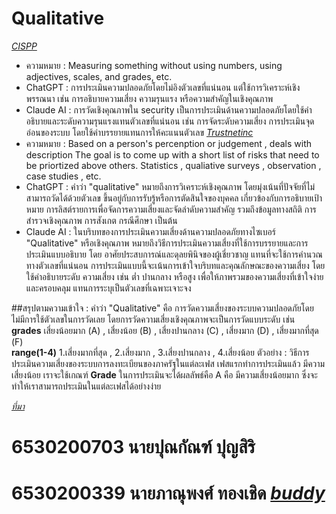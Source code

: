 # Qualitative 
  *[CISPP](https://www.isc2.org/certifications/cissp/cissp-student-glossary#q)*
  - ความหมาย              : Measuring something without using numbers, using adjectives, scales, and grades, etc.
  - ChatGPT               : การประเมินความปลอดภัยโดยไม่อิงตัวเลขที่แน่นอน แต่ใช้การวิเคราะห์เชิงพรรณนา เช่น การอธิบายความเสี่ยง ความรุนแรง หรือความสำคัญในเชิงคุณภาพ
  - Claude AI             : การวัดเชิงคุณภาพใน security เป็นการประเมินด้านความปลอดภัยโดยใช้คำอธิบายและระดับความรุนแรงแทนตัวเลขที่แน่นอน เช่น การจัดระดับความเสี่ยง การประเมินจุดอ่อนของระบบ                              โดยใช้คำบรรยายแทนการให้คะแนนตัวเลข
  *[Trustnetinc](https://trustnetinc.com/qualitative-vs-quantitative/)*
  - ความหมาย              : Based on a person's percenption or judgement , deals with description
                            The goal is to come up with a short list of risks that need to be priortized above others.
                            Statistics , qualiative surveys , observation , case studies , etc.
  - ChatGPT               : คำว่า "qualitative" หมายถึงการวิเคราะห์เชิงคุณภาพ โดยมุ่งเน้นที่ปัจจัยที่ไม่สามารถวัดได้ด้วยตัวเลข ขึ้นอยู่กับการรับรู้หรือการตัดสินใจของบุคคล เกี่ยวข้องกับการอธิบายเป้าหมาย                              การลิสต์รายการเพื่อจัดการความเสี่ยงและจัดลำดับความสำคัญ รวมถึงข้อมูลทางสถิติ การสำรวจเชิงคุณภาพ การสังเกต กรณีศึกษา เป็นต้น
  - Claude AI             : ในบริบทของการประเมินความเสี่ยงด้านความปลอดภัยทางไซเบอร์ "Qualitative" หรือเชิงคุณภาพ หมายถึงวิธีการประเมินความเสี่ยงที่ใช้การบรรยายและการประเมินแบบอธิบาย โดย                              อาศัยประสบการณ์และดุลยพินิจของผู้เชี่ยวชาญ แทนที่จะใช้การคำนวณทางตัวเลขที่แน่นอน การประเมินแบบนี้จะเน้นการเข้าใจบริบทและคุณลักษณะของความเสี่ยง โดยใช้คำอธิบายระดับ                             ความเสี่ยง เช่น ต่ำ ปานกลาง หรือสูง เพื่อให้ภาพรวมของความเสี่ยงที่เข้าใจง่ายและครอบคลุม แทนการระบุเป็นตัวเลขที่เฉพาะเจาะจง
  
  ##สรุปตามความเข้าใจ        : คำว่า "Qualitative" คือ การวัดความเสี่ยงของระบบความปลอดภัยโดยไม่มีการใช้ตัวเลขในการวัดเลย โดยการวัดความเสี่ยงเชิงคุณภาพจะเป็นการวัดแบบระดับ เช่น 
                            **grades** 
                              เสี่ยงน้อยมาก (A) , เสี่ยงน้อย (B) , เสี่ยงปานกลาง (C) , เสี่ยงมาก (D) , เสี่ยงมากที่สุด (F)  
                            **range(1-4)** 
                              1.เสี่ยงมากที่สุด , 2.เสี่ยงมาก , 3.เสี่ยงปานกลาง , 4.เสี่ยงน้อย
  ตัวอย่าง                   : วิธีการประเมินความเสี่ยงของระบบการลงทะเบียนของภาครัฐในแต่ละเฟส เฟสแรกทำการประเมินแล้ว มีความเสี่ยงน้อย 
                             เราจะใช้เกณฑ์ **Grade** ในการประเมินจะได้ผลลัพธ์คือ A คือ มีความเสี่ยงน้อยมาก ซึ่งจะทำให้เราสามารถประเมินในแต่ละเฟสได้อย่างง่าย
   


*[ที่มา](https://www.isc2.org/certifications/cissp/cissp-student-glossary#q)*
# 6530200703 นายปุณกัณฑ์ ปุญสิริ 
# 6530200339 นายภาณุพงศ์ ทองเชิด *[buddy](https://6530200339.github.io/qualitative)*
